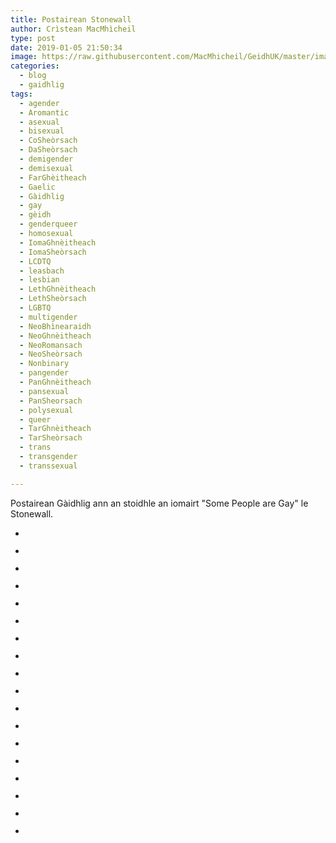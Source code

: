 ```yaml
---
title: Postairean Stonewall
author: Crìstean MacMhìcheil
type: post
date: 2019-01-05 21:50:34
image: https://raw.githubusercontent.com/MacMhicheil/GeidhUK/master/images/.jpg
categories:
  - blog
  - gaidhlig
tags:
  - agender
  - Aromantic
  - asexual
  - bisexual
  - CoSheòrsach
  - DaSheòrsach
  - demigender
  - demisexual
  - FarGhèitheach
  - Gaelic
  - Gàidhlig
  - gay
  - gèidh
  - genderqueer
  - homosexual
  - IomaGhnèitheach
  - IomaSheòrsach
  - LCDTQ
  - leasbach
  - lesbian
  - LethGhnèitheach
  - LethSheòrsach
  - LGBTQ
  - multigender
  - NeoBhìnearaidh
  - NeoGhnèitheach
  - NeoRomansach
  - NeoSheòrsach
  - Nonbinary
  - pangender
  - PanGhnèitheach
  - pansexual
  - PanSheorsach
  - polysexual
  - queer
  - TarGhnèitheach
  - TarSheòrsach
  - trans
  - transgender
  - transsexual

---
```


Postairean Gàidhlig ann an stoidhle an iomairt "Some People are Gay" le Stonewall.

<!--more-->

<ul class="wp-block-gallery columns-1">
  <li class="blocks-gallery-item">
    <figure><a href="https://i0.wp.com/geidh.uk/wp-content/uploads/2019/01/C-copy.png?fit=750%2C400&ssl=1"><img src="https://i0.wp.com/geidh.uk/wp-content/uploads/2019/01/C-copy.png?fit=750%2C400&ssl=1" alt="" data-id="4749" data-link="https://geidh.uk/?attachment_id=4749" class="wp-image-4749" srcset="https://i0.wp.com/geidh.uk/wp-content/uploads/2019/01/C-copy.png?w=1800&ssl=1 1800w, https://i0.wp.com/geidh.uk/wp-content/uploads/2019/01/C-copy.png?resize=300%2C300&ssl=1 300w, https://i0.wp.com/geidh.uk/wp-content/uploads/2019/01/C-copy.png?resize=768%2C768&ssl=1 768w" sizes="(max-width: 1000px) 100vw, 1000px" /></a></figure>
  </li>
  <li class="blocks-gallery-item">
    <figure><a href="https://i0.wp.com/geidh.uk/wp-content/uploads/2019/01/D-copy.png?fit=750%2C400&ssl=1"><img src="https://i0.wp.com/geidh.uk/wp-content/uploads/2019/01/D-copy.png?fit=750%2C400&ssl=1" alt="" data-id="4750" data-link="https://geidh.uk/?attachment_id=4750" class="wp-image-4750" srcset="https://i0.wp.com/geidh.uk/wp-content/uploads/2019/01/D-copy.png?w=1800&ssl=1 1800w, https://i0.wp.com/geidh.uk/wp-content/uploads/2019/01/D-copy.png?resize=300%2C300&ssl=1 300w, https://i0.wp.com/geidh.uk/wp-content/uploads/2019/01/D-copy.png?resize=768%2C768&ssl=1 768w" sizes="(max-width: 1000px) 100vw, 1000px" /></a></figure>
  </li>
  <li class="blocks-gallery-item">
    <figure><a href="https://i2.wp.com/geidh.uk/wp-content/uploads/2019/01/FG-copy.png?fit=750%2C400&ssl=1"><img src="https://i2.wp.com/geidh.uk/wp-content/uploads/2019/01/FG-copy.png?fit=750%2C400&ssl=1" alt="" data-id="4751" data-link="https://geidh.uk/?attachment_id=4751" class="wp-image-4751" srcset="https://i2.wp.com/geidh.uk/wp-content/uploads/2019/01/FG-copy.png?w=1800&ssl=1 1800w, https://i2.wp.com/geidh.uk/wp-content/uploads/2019/01/FG-copy.png?resize=300%2C300&ssl=1 300w, https://i2.wp.com/geidh.uk/wp-content/uploads/2019/01/FG-copy.png?resize=768%2C768&ssl=1 768w" sizes="(max-width: 1000px) 100vw, 1000px" /></a></figure>
  </li>
  <li class="blocks-gallery-item">
    <figure><a href="https://i1.wp.com/geidh.uk/wp-content/uploads/2019/01/G-copy.png?fit=750%2C400&ssl=1"><img src="https://i1.wp.com/geidh.uk/wp-content/uploads/2019/01/G-copy.png?fit=750%2C400&ssl=1" alt="" data-id="4752" data-link="https://geidh.uk/?attachment_id=4752" class="wp-image-4752" srcset="https://i1.wp.com/geidh.uk/wp-content/uploads/2019/01/G-copy.png?w=1800&ssl=1 1800w, https://i1.wp.com/geidh.uk/wp-content/uploads/2019/01/G-copy.png?resize=300%2C300&ssl=1 300w, https://i1.wp.com/geidh.uk/wp-content/uploads/2019/01/G-copy.png?resize=768%2C768&ssl=1 768w" sizes="(max-width: 1000px) 100vw, 1000px" /></a></figure>
  </li>
  <li class="blocks-gallery-item">
    <figure><a href="https://i1.wp.com/geidh.uk/wp-content/uploads/2019/01/IG-copy.png?fit=750%2C400&ssl=1"><img src="https://i1.wp.com/geidh.uk/wp-content/uploads/2019/01/IG-copy.png?fit=750%2C400&ssl=1" alt="" data-id="4754" data-link="https://geidh.uk/?attachment_id=4754" class="wp-image-4754" srcset="https://i1.wp.com/geidh.uk/wp-content/uploads/2019/01/IG-copy.png?w=1800&ssl=1 1800w, https://i1.wp.com/geidh.uk/wp-content/uploads/2019/01/IG-copy.png?resize=300%2C300&ssl=1 300w, https://i1.wp.com/geidh.uk/wp-content/uploads/2019/01/IG-copy.png?resize=768%2C768&ssl=1 768w" sizes="(max-width: 1000px) 100vw, 1000px" /></a></figure>
  </li>
  <li class="blocks-gallery-item">
    <figure><a href="https://i1.wp.com/geidh.uk/wp-content/uploads/2019/01/IS-copy.png?fit=750%2C400&ssl=1"><img src="https://i1.wp.com/geidh.uk/wp-content/uploads/2019/01/IS-copy.png?fit=750%2C400&ssl=1" alt="" data-id="4755" data-link="https://geidh.uk/?attachment_id=4755" class="wp-image-4755" srcset="https://i1.wp.com/geidh.uk/wp-content/uploads/2019/01/IS-copy.png?w=1800&ssl=1 1800w, https://i1.wp.com/geidh.uk/wp-content/uploads/2019/01/IS-copy.png?resize=300%2C300&ssl=1 300w, https://i1.wp.com/geidh.uk/wp-content/uploads/2019/01/IS-copy.png?resize=768%2C768&ssl=1 768w" sizes="(max-width: 1000px) 100vw, 1000px" /></a></figure>
  </li>
  <li class="blocks-gallery-item">
    <figure><a href="https://i0.wp.com/geidh.uk/wp-content/uploads/2019/01/L-copy.png?fit=750%2C400&ssl=1"><img src="https://i0.wp.com/geidh.uk/wp-content/uploads/2019/01/L-copy.png?fit=750%2C400&ssl=1" alt="" data-id="4756" data-link="https://geidh.uk/?attachment_id=4756" class="wp-image-4756" srcset="https://i0.wp.com/geidh.uk/wp-content/uploads/2019/01/L-copy.png?w=1800&ssl=1 1800w, https://i0.wp.com/geidh.uk/wp-content/uploads/2019/01/L-copy.png?resize=300%2C300&ssl=1 300w, https://i0.wp.com/geidh.uk/wp-content/uploads/2019/01/L-copy.png?resize=768%2C768&ssl=1 768w" sizes="(max-width: 1000px) 100vw, 1000px" /></a></figure>
  </li>
  <li class="blocks-gallery-item">
    <figure><a href="https://i2.wp.com/geidh.uk/wp-content/uploads/2019/01/LG-copy.png?fit=750%2C400&ssl=1"><img src="https://i2.wp.com/geidh.uk/wp-content/uploads/2019/01/LG-copy.png?fit=750%2C400&ssl=1" alt="" data-id="4757" data-link="https://geidh.uk/?attachment_id=4757" class="wp-image-4757" srcset="https://i2.wp.com/geidh.uk/wp-content/uploads/2019/01/LG-copy.png?w=1800&ssl=1 1800w, https://i2.wp.com/geidh.uk/wp-content/uploads/2019/01/LG-copy.png?resize=300%2C300&ssl=1 300w, https://i2.wp.com/geidh.uk/wp-content/uploads/2019/01/LG-copy.png?resize=768%2C768&ssl=1 768w" sizes="(max-width: 1000px) 100vw, 1000px" /></a></figure>
  </li>
  <li class="blocks-gallery-item">
    <figure><a href="https://i0.wp.com/geidh.uk/wp-content/uploads/2019/01/LS-copy.png?fit=750%2C400&ssl=1"><img src="https://i0.wp.com/geidh.uk/wp-content/uploads/2019/01/LS-copy.png?fit=750%2C400&ssl=1" alt="" data-id="4758" data-link="https://geidh.uk/?attachment_id=4758" class="wp-image-4758" srcset="https://i0.wp.com/geidh.uk/wp-content/uploads/2019/01/LS-copy.png?w=1800&ssl=1 1800w, https://i0.wp.com/geidh.uk/wp-content/uploads/2019/01/LS-copy.png?resize=300%2C300&ssl=1 300w, https://i0.wp.com/geidh.uk/wp-content/uploads/2019/01/LS-copy.png?resize=768%2C768&ssl=1 768w" sizes="(max-width: 1000px) 100vw, 1000px" /></a></figure>
  </li>
  <li class="blocks-gallery-item">
    <figure><a href="https://i1.wp.com/geidh.uk/wp-content/uploads/2019/01/NB-copy.png?fit=750%2C400&ssl=1"><img src="https://i1.wp.com/geidh.uk/wp-content/uploads/2019/01/NB-copy.png?fit=750%2C400&ssl=1" alt="" data-id="4759" data-link="https://geidh.uk/?attachment_id=4759" class="wp-image-4759" srcset="https://i1.wp.com/geidh.uk/wp-content/uploads/2019/01/NB-copy.png?w=1800&ssl=1 1800w, https://i1.wp.com/geidh.uk/wp-content/uploads/2019/01/NB-copy.png?resize=300%2C300&ssl=1 300w, https://i1.wp.com/geidh.uk/wp-content/uploads/2019/01/NB-copy.png?resize=768%2C768&ssl=1 768w" sizes="(max-width: 1000px) 100vw, 1000px" /></a></figure>
  </li>
  <li class="blocks-gallery-item">
    <figure><a href="https://i0.wp.com/geidh.uk/wp-content/uploads/2019/01/NG-copy.png?fit=750%2C400&ssl=1"><img src="https://i0.wp.com/geidh.uk/wp-content/uploads/2019/01/NG-copy.png?fit=750%2C400&ssl=1" alt="" data-id="4760" data-link="https://geidh.uk/?attachment_id=4760" class="wp-image-4760" srcset="https://i0.wp.com/geidh.uk/wp-content/uploads/2019/01/NG-copy.png?w=1800&ssl=1 1800w, https://i0.wp.com/geidh.uk/wp-content/uploads/2019/01/NG-copy.png?resize=300%2C300&ssl=1 300w, https://i0.wp.com/geidh.uk/wp-content/uploads/2019/01/NG-copy.png?resize=768%2C768&ssl=1 768w" sizes="(max-width: 1000px) 100vw, 1000px" /></a></figure>
  </li>
  <li class="blocks-gallery-item">
    <figure><a href="https://i2.wp.com/geidh.uk/wp-content/uploads/2019/01/NR-copy.png?fit=750%2C400&ssl=1"><img src="https://i2.wp.com/geidh.uk/wp-content/uploads/2019/01/NR-copy.png?fit=750%2C400&ssl=1" alt="" data-id="4761" data-link="https://geidh.uk/?attachment_id=4761" class="wp-image-4761" srcset="https://i2.wp.com/geidh.uk/wp-content/uploads/2019/01/NR-copy.png?w=1800&ssl=1 1800w, https://i2.wp.com/geidh.uk/wp-content/uploads/2019/01/NR-copy.png?resize=300%2C300&ssl=1 300w, https://i2.wp.com/geidh.uk/wp-content/uploads/2019/01/NR-copy.png?resize=768%2C768&ssl=1 768w" sizes="(max-width: 1000px) 100vw, 1000px" /></a></figure>
  </li>
  <li class="blocks-gallery-item">
    <figure><a href="https://i0.wp.com/geidh.uk/wp-content/uploads/2019/01/NS-copy.png?fit=750%2C400&ssl=1"><img src="https://i0.wp.com/geidh.uk/wp-content/uploads/2019/01/NS-copy.png?fit=750%2C400&ssl=1" alt="" data-id="4762" data-link="https://geidh.uk/?attachment_id=4762" class="wp-image-4762" srcset="https://i0.wp.com/geidh.uk/wp-content/uploads/2019/01/NS-copy.png?w=1800&ssl=1 1800w, https://i0.wp.com/geidh.uk/wp-content/uploads/2019/01/NS-copy.png?resize=300%2C300&ssl=1 300w, https://i0.wp.com/geidh.uk/wp-content/uploads/2019/01/NS-copy.png?resize=768%2C768&ssl=1 768w" sizes="(max-width: 1000px) 100vw, 1000px" /></a></figure>
  </li>
  <li class="blocks-gallery-item">
    <figure><a href="https://i1.wp.com/geidh.uk/wp-content/uploads/2019/01/PG-copy.png?fit=750%2C400&ssl=1"><img src="https://i1.wp.com/geidh.uk/wp-content/uploads/2019/01/PG-copy.png?fit=750%2C400&ssl=1" alt="" data-id="4763" data-link="https://geidh.uk/?attachment_id=4763" class="wp-image-4763" srcset="https://i1.wp.com/geidh.uk/wp-content/uploads/2019/01/PG-copy.png?w=1800&ssl=1 1800w, https://i1.wp.com/geidh.uk/wp-content/uploads/2019/01/PG-copy.png?resize=300%2C300&ssl=1 300w, https://i1.wp.com/geidh.uk/wp-content/uploads/2019/01/PG-copy.png?resize=768%2C768&ssl=1 768w" sizes="(max-width: 1000px) 100vw, 1000px" /></a></figure>
  </li>
  <li class="blocks-gallery-item">
    <figure><a href="https://i2.wp.com/geidh.uk/wp-content/uploads/2019/01/PS-copy.png?fit=750%2C400&ssl=1"><img src="https://i2.wp.com/geidh.uk/wp-content/uploads/2019/01/PS-copy.png?fit=750%2C400&ssl=1" alt="" data-id="4764" data-link="https://geidh.uk/?attachment_id=4764" class="wp-image-4764" srcset="https://i2.wp.com/geidh.uk/wp-content/uploads/2019/01/PS-copy.png?w=1800&ssl=1 1800w, https://i2.wp.com/geidh.uk/wp-content/uploads/2019/01/PS-copy.png?resize=300%2C300&ssl=1 300w, https://i2.wp.com/geidh.uk/wp-content/uploads/2019/01/PS-copy.png?resize=768%2C768&ssl=1 768w" sizes="(max-width: 1000px) 100vw, 1000px" /></a></figure>
  </li>
  <li class="blocks-gallery-item">
    <figure><a href="https://i2.wp.com/geidh.uk/wp-content/uploads/2019/01/Q-copy.png?fit=750%2C400&ssl=1"><img src="https://i2.wp.com/geidh.uk/wp-content/uploads/2019/01/Q-copy.png?fit=750%2C400&ssl=1" alt="" data-id="4765" data-link="https://geidh.uk/?attachment_id=4765" class="wp-image-4765" srcset="https://i2.wp.com/geidh.uk/wp-content/uploads/2019/01/Q-copy.png?w=1800&ssl=1 1800w, https://i2.wp.com/geidh.uk/wp-content/uploads/2019/01/Q-copy.png?resize=300%2C300&ssl=1 300w, https://i2.wp.com/geidh.uk/wp-content/uploads/2019/01/Q-copy.png?resize=768%2C768&ssl=1 768w" sizes="(max-width: 1000px) 100vw, 1000px" /></a></figure>
  </li>
  <li class="blocks-gallery-item">
    <figure><a href="https://i2.wp.com/geidh.uk/wp-content/uploads/2019/01/T-copy.png?fit=750%2C400&ssl=1"><img src="https://i2.wp.com/geidh.uk/wp-content/uploads/2019/01/T-copy.png?fit=750%2C400&ssl=1" alt="" data-id="4766" data-link="https://geidh.uk/?attachment_id=4766" class="wp-image-4766" srcset="https://i2.wp.com/geidh.uk/wp-content/uploads/2019/01/T-copy.png?w=1800&ssl=1 1800w, https://i2.wp.com/geidh.uk/wp-content/uploads/2019/01/T-copy.png?resize=300%2C300&ssl=1 300w, https://i2.wp.com/geidh.uk/wp-content/uploads/2019/01/T-copy.png?resize=768%2C768&ssl=1 768w" sizes="(max-width: 1000px) 100vw, 1000px" /></a></figure>
  </li>
  <li class="blocks-gallery-item">
    <figure><a href="https://i2.wp.com/geidh.uk/wp-content/uploads/2019/01/TS-copy.png?fit=750%2C400&ssl=1"><img src="https://i2.wp.com/geidh.uk/wp-content/uploads/2019/01/TS-copy.png?fit=750%2C400&ssl=1" alt="" data-id="4767" data-link="https://geidh.uk/?attachment_id=4767" class="wp-image-4767" srcset="https://i2.wp.com/geidh.uk/wp-content/uploads/2019/01/TS-copy.png?w=1800&ssl=1 1800w, https://i2.wp.com/geidh.uk/wp-content/uploads/2019/01/TS-copy.png?resize=300%2C300&ssl=1 300w, https://i2.wp.com/geidh.uk/wp-content/uploads/2019/01/TS-copy.png?resize=768%2C768&ssl=1 768w" sizes="(max-width: 1000px) 100vw, 1000px" /></a></figure>
  </li>
</ul>
